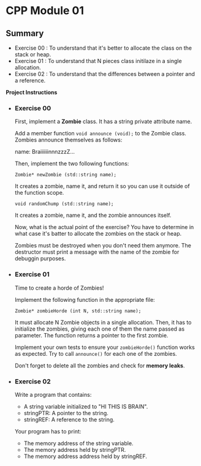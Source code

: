 # CPP Module 01

## Summary
- Exercise 00 : To understand that it's better to allocate the class on the stack or heap.
- Exercise 01 : To understand that N pieces class initilaze in a single allocation. 
- Exercise 02 : To understand that the differences between a pointer and a reference.

**Project Instructions**

- ### Exercise 00

  First, implement a **Zombie** class. It has a string private attribute name.

  Add a member function ```void announce (void);``` to the Zombie class. Zombies announce themselves as follows:

  name: BraiiiiiinnnzzzZ...

  Then, implement the two following functions:

  ```Zombie* newZombie (std::string name);```

  It creates a zombie, name it, and return it so you can use it outside of the function scope.

  ```void randomChump (std::string name);```

  It creates a zombie, name it, and the zombie announces itself.

  Now, what is the actual point of the exercise? You have to determine in what case it's batter to allocate the zombies on the stack or heap.

  Zombies must be destroyed when you don't need them anymore. The destructor must print a message with the name of the zombie for debuggin purposes.

- ### Exercise 01

  Time to create a horde of Zombies!

  Implement the following function in the appropriate file:

  ```Zombie* zombieHorde (int N, std::string name);```
  
  It must allocate N Zombie objects in a single  allocation. Then, it has to initialize the zombies, giving each one of them the name passed as parameter. The function returns a pointer to the first zombie.
  
  Implement your own tests to ensure your ```zombieHorde()``` function works as expected. Try to call ```announce()``` for each one of the zombies.
  
  Don't forget to delete all the zombies and check for **memory leaks**.
  
- ### Exercise 02
  
  Write a program that contains:
  
  - A string variable initialized to "HI THIS IS BRAIN".
  - stringPTR: A pointer to the string.
  - stringREF: A reference to the string.
  
  Your program has to print:
  - The memory address of the string variable.
  - The memory address held by stringPTR.
  - The memory address address held by stringREF.

